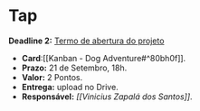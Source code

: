 # Tap

**Deadline 2:** [Termo de abertura do projeto](https://docs.google.com/document/d/1LTeKk7ZmWY5JIUyU15uwu--IU5g4M2y4J9ofVTGW2gc/edit?usp=drive_web&authuser=0)

- **Card**:[[Kanban - Dog Adventure#^80bh0f]].
- **Prazo:** 21 de Setembro, 18h.
- **Valor:** 2 Pontos.
- **Entrega:** upload no Drive.
- **Responsável:** _[[Vinicius Zapalá dos Santos]]_.
